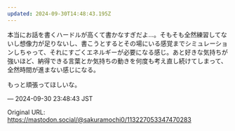 ```yaml
---
updated: 2024-09-30T14:48:43.195Z
---
```


<p>本当にお話を書くハードルが高くて書かなすぎだよ…。そもそも全然練習してないし想像力が足りないし、書こうとするとその場にいる感覚までシミュレーションしちゃって、それにすごくエネルギーが必要になる感じ。あと好きな気持ちが強いほど、納得できる言葉とか気持ちの動きを何度も考え直し続けてしまって、全然時間が進まない感じになる。</p><p>もっと頑張ってほしいな。</p>

&mdash; 2024-09-30 23:48:43 JST

Original URL: https://mastodon.social/@sakuramochi0/113227053347470283
